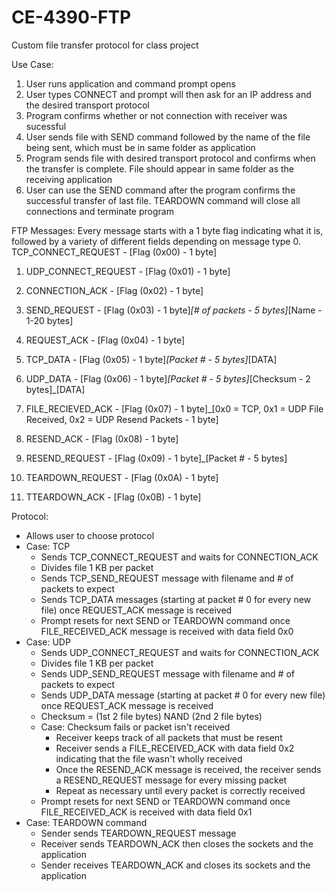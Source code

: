 # CE-4390-FTP
Custom file transfer protocol for class project

Use Case:
  1. User runs application and command prompt opens
  2. User types CONNECT and prompt will then ask for an IP address and the desired transport protocol
  3. Program confirms whether or not connection with receiver was sucessful
  4. User sends file with SEND command followed by the name of the file being sent, which must be in same folder as application
  5. Program sends file with desired transport protocol and confirms when the transfer is complete. File should appear in same folder
     as the receiving application
  6. User can use the SEND command after the program confirms the successful transfer of last file. TEARDOWN command will close all
     connections and terminate program
     
FTP Messages:
Every message starts with a 1 byte flag indicating what it is, followed by a variety of different fields depending on message type
0. TCP_CONNECT_REQUEST - [Flag (0x00) - 1 byte]

1. UDP_CONNECT_REQUEST - [Flag (0x01) - 1 byte]

2. CONNECTION_ACK - [Flag (0x02) - 1 byte]

3. SEND_REQUEST - [Flag (0x03) - 1 byte]_[# of packets - 5 bytes]_[Name - 1-20 bytes]

4. REQUEST_ACK - [Flag (0x04) - 1 byte]

5. TCP_DATA - [Flag (0x05) - 1 byte]_[Packet # - 5 bytes]_[DATA]

6. UDP_DATA - [Flag (0x06) - 1 byte]_[Packet # - 5 bytes]_[Checksum - 2 bytes]_[DATA]

7. FILE_RECIEVED_ACK - [Flag (0x07) - 1 byte]_[0x0 = TCP, 0x1 = UDP File Received, 0x2 = UDP Resend Packets - 1 byte]

8. RESEND_ACK - [Flag (0x08) - 1 byte]

9. RESEND_REQUEST - [Flag (0x09) - 1 byte]_[Packet # - 5 bytes]

10. TEARDOWN_REQUEST - [Flag (0x0A) - 1 byte]

11. TTEARDOWN_ACK - [Flag (0x0B) - 1 byte]

Protocol:
- Allows user to choose protocol
- Case: TCP
  - Sends TCP_CONNECT_REQUEST and waits for CONNECTION_ACK
  - Divides file 1 KB per packet
  - Sends TCP_SEND_REQUEST message with filename and # of packets to expect
  - Sends TCP_DATA messages (starting at packet # 0 for every new file) once REQUEST_ACK message is received
  - Prompt resets for next SEND or TEARDOWN command once FILE_RECEIVED_ACK message is received with data field 0x0
- Case: UDP
  - Sends UDP_CONNECT_REQUEST and waits for CONNECTION_ACK
  - Divides file 1 KB per packet
  - Sends UDP_SEND_REQUEST message with filename and # of packets to expect
  - Sends UDP_DATA message (starting at packet # 0 for every new file) once REQUEST_ACK message is received
  - Checksum = (1st 2 file bytes) NAND (2nd 2 file bytes)
  - Case: Checksum fails or packet isn't received
    - Receiver keeps track of all packets that must be resent
    - Receiver sends a FILE_RECEIVED_ACK with data field 0x2 indicating that the file wasn't wholly received
    - Once the RESEND_ACK message is received, the receiver sends a RESEND_REQUEST message for every missing packet
    - Repeat as necessary until every packet is correctly received
  - Prompt resets for next SEND or TEARDOWN command once FILE_RECEIVED_ACK is received with data field 0x1
- Case: TEARDOWN command
  - Sender sends TEARDOWN_REQUEST message
  - Receiver sends TEARDOWN_ACK then closes the sockets and the application
  - Sender receives TEARDOWN_ACK and closes its sockets and the application
